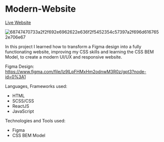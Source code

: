 # Modern-Website

<a href="https://cosmin-panescu.github.io/Modern-Website/">Live Website</a>

![68747470733a2f2f692e6962622e636f2f5452354c57397a2f696d6167652e706e67](https://user-images.githubusercontent.com/107345473/178911047-089a2764-f7d9-4ff0-af81-c075fe5de299.png)

In this project I learned how to transform a Figma design into a fully functionating website, improving my CSS skills and learning the CSS BEM Model, to create a modern UI/UX and responsive website.

Figma Design: https://www.figma.com/file/lz9lLpFHMxHm2odnwM3R0z/gpt3?node-id=0%3A1

Languages, Frameworks used:
- HTML
- SCSS/CSS
- ReactJS
- JavaScript

Technologies and Tools used:
- Figma
- CSS BEM Model

